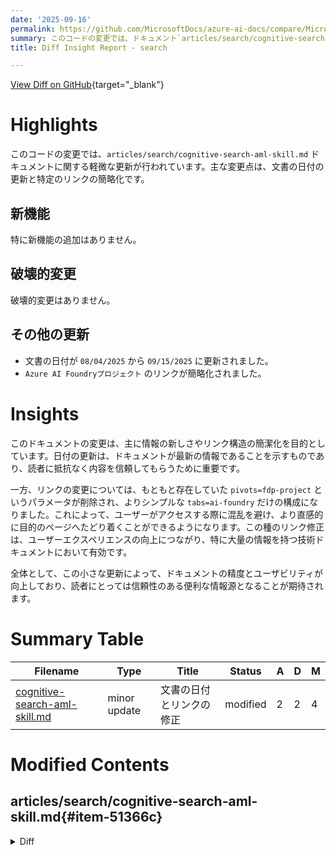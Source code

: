 ```yaml
---
date: '2025-09-16'
permalink: https://github.com/MicrosoftDocs/azure-ai-docs/compare/MicrosoftDocs:c07289f...MicrosoftDocs:81cad18
summary: このコードの変更では、ドキュメント`articles/search/cognitive-search-aml-skill.md`に軽微な更新が行われました。主な内容は、文書の日付の更新と特定リンクの簡略化です。新機能や破壊的変更はなく、情報の新しさとリンク構造の簡潔化を目的としています。日付の更新により、最新情報としての信頼性が向上し、リンクの変更によってユーザーが直感的に目的のページへたどり着くことができるようになります。この小さな更新により、ドキュメントの精度とユーザビリティが向上することが期待されます。
title: Diff Insight Report - search

---
```


[View Diff on GitHub](https://github.com/MicrosoftDocs/azure-ai-docs/compare/MicrosoftDocs:c07289f...MicrosoftDocs:81cad18){target="_blank"}

# Highlights
このコードの変更では、`articles/search/cognitive-search-aml-skill.md` ドキュメントに関する軽微な更新が行われています。主な変更点は、文書の日付の更新と特定のリンクの簡略化です。

## 新機能
特に新機能の追加はありません。

## 破壊的変更
破壊的変更はありません。

## その他の更新
- 文書の日付が `08/04/2025` から `09/15/2025` に更新されました。
- `Azure AI Foundryプロジェクト` のリンクが簡略化されました。

# Insights
このドキュメントの変更は、主に情報の新しさやリンク構造の簡潔化を目的としています。日付の更新は、ドキュメントが最新の情報であることを示すものであり、読者に抵抗なく内容を信頼してもらうために重要です。

一方、リンクの変更については、もともと存在していた `pivots=fdp-project` というパラメータが削除され、よりシンプルな `tabs=ai-foundry` だけの構成になりました。これによって、ユーザーがアクセスする際に混乱を避け、より直感的に目的のページへたどり着くことができるようになります。この種のリンク修正は、ユーザーエクスペリエンスの向上につながり、特に大量の情報を持つ技術ドキュメントにおいて有効です。

全体として、この小さな更新によって、ドキュメントの精度とユーザビリティが向上しており、読者にとっては信頼性のある便利な情報源となることが期待されます。

# Summary Table
|  Filename  | Type |    Title    | Status | A  | D  | M  |
|------------|------|-------------|--------|----|----|----|
| [cognitive-search-aml-skill.md](#item-51366c) | minor update | 文書の日付とリンクの修正 | modified | 2 | 2 | 4 | 


# Modified Contents
## articles/search/cognitive-search-aml-skill.md{#item-51366c}

<details>
<summary>Diff</summary>
````diff
@@ -9,7 +9,7 @@ ms.custom:
   - ignite-2023
   - build-2024
 ms.topic: reference
-ms.date: 08/04/2025
+ms.date: 09/15/2025
 ms.update-cycle: 180-days
 ---
 
@@ -42,7 +42,7 @@ We recommend using the [**Import and vectorize data wizard**](search-get-started
 
 ## Prerequisites
 
-* An [Azure AI Foundry project](/azure/ai-foundry/how-to/create-projects?tabs=ai-foundry&pivots=fdp-project) for an embedding model deployed from the catalog, or an [AML workspace](../machine-learning/concept-workspace.md) for a custom model that you create.
+* An [Azure AI Foundry project](/azure/ai-foundry/how-to/create-projects?tabs=ai-foundry) for an embedding model deployed from the catalog, or an [AML workspace](../machine-learning/concept-workspace.md) for a custom model that you create.
 * The model endpoint for an embedding model deployed from the catalog, or an [online endpoint (real-time)](../machine-learning/concept-endpoints-online.md) of your AML workspace for a custom model.
 
 ## @odata.type
````
</details>

### Summary

```json
{
    "modification_type": "minor update",
    "modification_title": "文書の日付とリンクの修正"
}
```

### Explanation
この変更は、`articles/search/cognitive-search-aml-skill.md` ドキュメントにおけるわずかな更新を表しています。具体的には、最初の2行では、文書の日付を `08/04/2025` から `09/15/2025` に変更しています。これにより、情報の新しさが反映されます。次に、`Azure AI Foundryプロジェクト` のリンクにおいて、`tabs=ai-foundry&pivots=fdp-project`という部分が削除され、代わりに `tabs=ai-foundry` のみが残されています。これにより、リンクがよりシンプルになり、関連情報へのアクセスが改善されることが期待されます。全体として、文書の正確さと可読性を向上させるための小さな変更となります。


